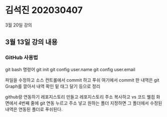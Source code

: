 # 김석진 202030407

3월 20일 강의

## 3월 13일 강의 내용


### GitHub 사용법
git bash 명령어
 git init
 git config user.name
 git config user.email


 파일을 수정하고 소스 컨트롤에서 commit 하고 푸쉬
 여기에서 commit 한 내역은 git Graph를 깔아서 내역 확인 밑 태그 달기 등으로 정리

 github랑 연동하기 
 레포지스토리 만들고 레포지스토리 주소 복사하고 vs 코드 웰컴 화면에서 4번째 줄에 git 연동 누르고 주소 넣고 원하는 폴더 지정하면 
 그 폴더에서 수정된 내역은 연동된 폴더로 푸쉬된다.